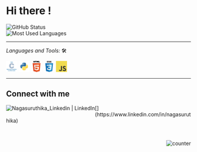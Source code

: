  # Hi there !
<p align="center">

 <img src="https://github-readme-stats.vercel.app/api?username=Nagasuruthika&count_private=true&show_icons=true&theme=radical" alt="GitHub Status"/> <br>
 <img src = "https://github-readme-stats.vercel.app/api/top-langs/?username=Nagasuruthika&show_icons=true&layout=compact&theme=radical" alt="Most Used Languages"><br> 

 <hr>

_Languages and Tools:_ 🛠  

<code><img height="30" src="https://raw.githubusercontent.com/github/explore/80688e429a7d4ef2fca1e82350fe8e3517d3494d/topics/c/c.png"></code>
<code><img height="30" src="https://raw.githubusercontent.com/github/explore/80688e429a7d4ef2fca1e82350fe8e3517d3494d/topics/python/python.png"></code>
<code><img height="30" src="https://raw.githubusercontent.com/github/explore/80688e429a7d4ef2fca1e82350fe8e3517d3494d/topics/html/html.png"></code>
<code><img height="30" src="https://raw.githubusercontent.com/github/explore/5c058a388828bb5fde0bcafd4bc867b5bb3f26f3/topics/css/css.png"></code>
<code><img height="30" src="https://raw.githubusercontent.com/github/explore/80688e429a7d4ef2fca1e82350fe8e3517d3494d/topics/javascript/javascript.png"></code>

<hr>

 ## Connect with me 
<p>[<img align="left" alt="Nagasuruthika_Linkedin | LinkedIn" height="30px" src="https://www.flaticon.com/svg/static/icons/svg/725/725337.svg"/>](https://www.linkedin.com/in/nagasuruthika)</p><br>
 <p align="right">
 <img src="https://komarev.com/ghpvc/?username=Nagasuruthika" alt="counter" />
</p>
</p>





